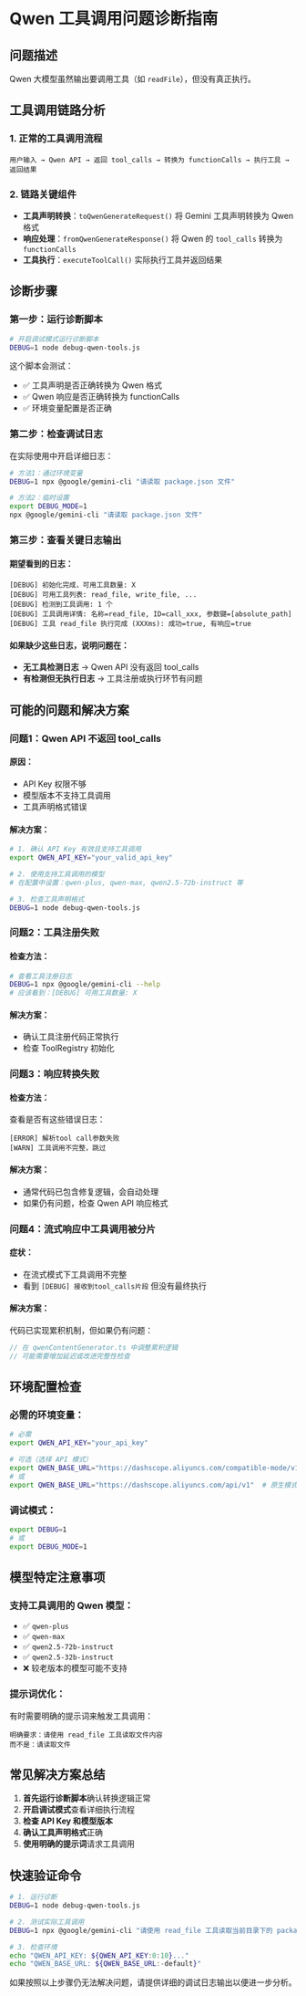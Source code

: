 # Qwen 工具调用问题诊断指南

## 问题描述
Qwen 大模型虽然输出要调用工具（如 `readFile`），但没有真正执行。

## 工具调用链路分析

### 1. 正常的工具调用流程
```
用户输入 → Qwen API → 返回 tool_calls → 转换为 functionCalls → 执行工具 → 返回结果
```

### 2. 链路关键组件
- **工具声明转换**：`toQwenGenerateRequest()` 将 Gemini 工具声明转换为 Qwen 格式
- **响应处理**：`fromQwenGenerateResponse()` 将 Qwen 的 `tool_calls` 转换为 `functionCalls`
- **工具执行**：`executeToolCall()` 实际执行工具并返回结果

## 诊断步骤

### 第一步：运行诊断脚本
```bash
# 开启调试模式运行诊断脚本
DEBUG=1 node debug-qwen-tools.js
```

这个脚本会测试：
- ✅ 工具声明是否正确转换为 Qwen 格式
- ✅ Qwen 响应是否正确转换为 functionCalls
- ✅ 环境变量配置是否正确

### 第二步：检查调试日志
在实际使用中开启详细日志：

```bash
# 方法1：通过环境变量
DEBUG=1 npx @google/gemini-cli "请读取 package.json 文件"

# 方法2：临时设置
export DEBUG_MODE=1
npx @google/gemini-cli "请读取 package.json 文件"
```

### 第三步：查看关键日志输出

#### 期望看到的日志：
```
[DEBUG] 初始化完成，可用工具数量: X
[DEBUG] 可用工具列表: read_file, write_file, ...
[DEBUG] 检测到工具调用: 1 个
[DEBUG] 工具调用详情: 名称=read_file, ID=call_xxx, 参数键=[absolute_path]
[DEBUG] 工具 read_file 执行完成 (XXXms): 成功=true, 有响应=true
```

#### 如果缺少这些日志，说明问题在：
- **无工具检测日志** → Qwen API 没有返回 tool_calls
- **有检测但无执行日志** → 工具注册或执行环节有问题

## 可能的问题和解决方案

### 问题1：Qwen API 不返回 tool_calls

#### 原因：
- API Key 权限不够
- 模型版本不支持工具调用
- 工具声明格式错误

#### 解决方案：
```bash
# 1. 确认 API Key 有效且支持工具调用
export QWEN_API_KEY="your_valid_api_key"

# 2. 使用支持工具调用的模型
# 在配置中设置：qwen-plus, qwen-max, qwen2.5-72b-instruct 等

# 3. 检查工具声明格式
DEBUG=1 node debug-qwen-tools.js
```

### 问题2：工具注册失败

#### 检查方法：
```bash
# 查看工具注册日志
DEBUG=1 npx @google/gemini-cli --help
# 应该看到：[DEBUG] 可用工具数量: X
```

#### 解决方案：
- 确认工具注册代码正常执行
- 检查 ToolRegistry 初始化

### 问题3：响应转换失败

#### 检查方法：
查看是否有这些错误日志：
```
[ERROR] 解析tool call参数失败
[WARN] 工具调用不完整，跳过
```

#### 解决方案：
- 通常代码已包含修复逻辑，会自动处理
- 如果仍有问题，检查 Qwen API 响应格式

### 问题4：流式响应中工具调用被分片

#### 症状：
- 在流式模式下工具调用不完整
- 看到 `[DEBUG] 接收到tool_calls片段` 但没有最终执行

#### 解决方案：
代码已实现累积机制，但如果仍有问题：
```javascript
// 在 qwenContentGenerator.ts 中调整累积逻辑
// 可能需要增加延迟或改进完整性检查
```

## 环境配置检查

### 必需的环境变量：
```bash
# 必需
export QWEN_API_KEY="your_api_key"

# 可选（选择 API 模式）
export QWEN_BASE_URL="https://dashscope.aliyuncs.com/compatible-mode/v1"  # OpenAI 兼容模式（推荐）
# 或
export QWEN_BASE_URL="https://dashscope.aliyuncs.com/api/v1"  # 原生模式
```

### 调试模式：
```bash
export DEBUG=1
# 或
export DEBUG_MODE=1
```

## 模型特定注意事项

### 支持工具调用的 Qwen 模型：
- ✅ `qwen-plus`
- ✅ `qwen-max`  
- ✅ `qwen2.5-72b-instruct`
- ✅ `qwen2.5-32b-instruct`
- ❌ 较老版本的模型可能不支持

### 提示词优化：
有时需要明确的提示词来触发工具调用：
```
明确要求：请使用 read_file 工具读取文件内容
而不是：请读取文件
```

## 常见解决方案总结

1. **首先运行诊断脚本**确认转换逻辑正常
2. **开启调试模式**查看详细执行流程
3. **检查 API Key 和模型版本**
4. **确认工具声明格式**正确
5. **使用明确的提示词**请求工具调用

## 快速验证命令

```bash
# 1. 运行诊断
DEBUG=1 node debug-qwen-tools.js

# 2. 测试实际工具调用
DEBUG=1 npx @google/gemini-cli "请使用 read_file 工具读取当前目录下的 package.json 文件内容"

# 3. 检查环境
echo "QWEN_API_KEY: ${QWEN_API_KEY:0:10}..."
echo "QWEN_BASE_URL: ${QWEN_BASE_URL:-default}"
```

如果按照以上步骤仍无法解决问题，请提供详细的调试日志输出以便进一步分析。 